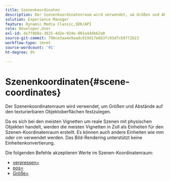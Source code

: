 ```yaml
---
title: Szenenkoordinaten
description: Der Szenenkoordinatenraum wird verwendet, um Größen und Abstände auf den texturierbaren Objektoberflächen festzulegen.
solution: Experience Manager
feature: Dynamic Media Classic,SDK/API
role: Developer,User
exl-id: de7f088e-3825-4d2e-924e-001a44db62a0
source-git-commit: 790ce3aa4e9aadc019d17e663fc93d7c69772b23
workflow-type: tm+mt
source-wordcount: '91'
ht-degree: 0%

---
```


# Szenenkoordinaten{#scene-coordinates}

Der Szenenkoordinatenraum wird verwendet, um Größen und Abstände auf den texturierbaren Objektoberflächen festzulegen.

Da es sich bei den meisten Vignetten um reale Szenen mit physischen Objekten handelt, werden die meisten Vignetten in Zoll als Einheiten für den Szenen-Koordinatenraum erstellt. Es können auch andere Einheiten wie mm oder cm verwendet werden. Das Bild-Rendering unterstützt keine Einheitenkonvertierung.

Die folgenden Befehle akzeptieren Werte im Szenen-Koordinatenraum:

* [verpressen=](../../../../../../ir-api/http-protocol/image-rendering-api-ref/c-ir-http-protocol-ref/c-ir-http-protocol-command-reference/r-ir-grout.md#reference-73651cbbbc344adba2626ef950d3672a)
* [pos=](../../../../../../ir-api/http-protocol/image-rendering-api-ref/c-ir-http-protocol-ref/c-ir-http-protocol-command-reference/r-ir-pos.md#reference-22c10904a0ce4c8bb41c2c78104221b8)
* [Größe=](../../../../../../ir-api/http-protocol/image-rendering-api-ref/c-ir-http-protocol-ref/c-ir-http-protocol-command-reference/r-ir-http-size.md#reference-1220d6fbcde4479aba91de7adacdc988)
